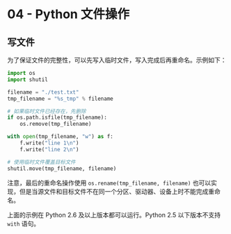 # 04 - Python 文件操作

## 写文件

为了保证文件的完整性，可以先写入临时文件，写入完成后再重命名。示例如下：

```python
import os
import shutil

filename = "./test.txt"
tmp_filename = "%s_tmp" % filename

# 如果临时文件已经存在，先删除
if os.path.isfile(tmp_filename):
    os.remove(tmp_filename)

with open(tmp_filename, "w") as f:
    f.write("line 1\n")
    f.write("line 2\n")

# 使用临时文件覆盖目标文件
shutil.move(tmp_filename, filename)
```

注意，最后的重命名操作使用 `os.rename(tmp_filename, filename)` 也可以实现，但是当源文件和目标文件不在同一个分区、驱动器、设备上时不能完成重命名。

上面的示例在 Python 2.6 及以上版本都可以运行。Python 2.5 以下版本不支持 `with` 语句。
